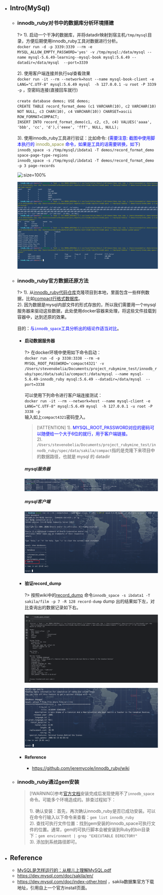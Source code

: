 * ## Intro(MySql)

    + ### innodb_ruby对书中的数据库分析环境搭建

        ?> 1). 启动一个干净的数据库，并将datadir映射到宿主机`/tmp/mysql`目录，方便后期使用innodb_ruby工具对数据进行分析。
        <br>`docker run -d -p 3339:3339 --rm -e MYSQL_ALLOW_EMPTY_PASSWORD='yes' -v /tmp/mysql:/data/mysql --name mysql-5.6.49-learning--mysql-book mysql:5.6.49 --datadir=/data/mysql  --port=3339`
        <br><br>2). 使用客户端连接并执行sql查看效果
        <br>`docker run -it --rm --network=host --name mysql-book-client -e LANG="C.UTF-8" mysql:5.6.49 mysql  -h 127.0.0.1 -u root -P 3339 -p` ，空密码连接(直接回车就行)
        <br><br>`create database demos; USE demos;`
        <br>`CREATE TABLE record_format_demo (c1 VARCHAR(10), c2 VARCHAR(10) NOT NULL, c3 CHAR(10), c4 VARCHAR(10)) CHARSET=ascii ROW_FORMAT=COMPACT;`
        <br>`INSERT INTO record_format_demo(c1, c2, c3, c4) VALUES('aaaa', 'bbb', 'cc', 'd'),('eeee', 'fff', NULL, NULL);`
        <br><br>3). 使用innodb_ruby工具进行验证：比如命令: (<span style='color: blue'>需要注意: 截图中使用脚本执行的 <span style='color: #89903f'>innodb_space</span> 命令，如果是工具的话需要转换，如下</span>)
        <br>`innodb_space -s /tmp/mysql/ibdata1 -T demos/record_format_demo space-page-type-regions`
        <br>`innodb_space -s /tmp/mysql/ibdata1 -T demos/record_format_demo -p 3 page-records`

        <!-- panels:start -->
        <!-- div:left-panel-50 -->
        ![](/.images/doc/framework/mysql/book/readme-book-01.png ':size=100%')
        <!-- div:right-panel-50 -->
        ![](/.images/doc/framework/mysql/book/readme-book-02.png ':size=100%')
        <!-- panels:end -->

    + ### innodb_ruby官方数据还原方法

        ?> 1). 从[innodb_ruby代码仓库](https://github.com/jeremycole/innodb_ruby.git)克隆项目到本地，里面包含一些样例数据，比如[compact行格式数据库](https://github.com/jeremycole/innodb_ruby/tree/master/spec/data/sakila/compact)。
        <br>2). 因为数据是mysql内部文件的形式存放的，所以我们需要用一个mysql服务器来驱动这些数据，此处使用docker容器来处理，将这些文件挂载到容器中，达到还原的效果。
        <br><br>目的：<span style="color: blue">与`innodb_space`工具分析出的结论作适当对比</span>。

        - #### 启动数据服务器

            ?> 在docker环境中使用如下命令启动：
            <br>`docker run -d -p 3338:3338 --rm -e MYSQL_ROOT_PASSWORD='compact4321' -v /Users/stevenobelia/Documents/project_rubymine_test/innodb_ruby/spec/data/sakila/compact:/data/mysql --name mysql-5.6.49-innodb_ruby mysql:5.6.49 --datadir=/data/mysql  --port=3338`
            <br><br>可以使用下列命令进行客户端连接测试：
            <br>`docker run -it --rm --network=host --name mysql-client -e LANG="C.UTF-8" mysql:5.6.49 mysql  -h 127.0.0.1 -u root -P 3338 -p`
            <br>输入如上`compact4321`密码登入。

            > [!ATTENTION] 1). <span style="color: blue">MYSQL_ROOT_PASSWORD对应的密码可以随便给一个大于6位的就行，用于客户端链接。</span>
            <br>2). `/Users/stevenobelia/Documents/project_rubymine_test/innodb_ruby/spec/data/sakila/compact`指的是克隆下来项目中的数据路径，也就是 mysql 的 datadir

            <!-- panels:start -->
            <!-- div:left-panel-50 -->
            ##### mysql服务器
            ![](/.images/doc/framework/mysql/book/readme-innodb-ruby-01.png ':size=100%')
            <!-- div:right-panel-50 -->
            ##### mysql客户端
            ![](/.images/doc/framework/mysql/book/readme-innodb-ruby-02.png ':size=100%')
            <!-- panels:end -->

        - #### 验证record_dump

            ?> 按照wiki中的[record_dump](https://github.com/jeremycole/innodb_ruby/wiki#record-dump) 命令`innodb_space -s ibdata1 -T sakila/film -p 7 -R 128 record-dump` dump 出的结果如下左，对比查询出的数据记录如下右。

            <!-- panels:start -->
            <!-- div:left-panel-45 -->
            ![](/.images/doc/framework/mysql/book/readme-innodb-ruby-03.png ':size=100%')
            <!-- div:right-panel-55 -->
            ![](/.images/doc/framework/mysql/book/readme-innodb-ruby-04.png ':size=92%')
            <!-- panels:end -->

        - #### Reference
            + https://github.com/jeremycole/innodb_ruby/wiki
    
    + ### innodb_ruby通过gem安装

        > [!WARNING]参考[官方文档](https://github.com/jeremycole/innodb_ruby/wiki#installing-using-rubygems)安装完成后发现使用不了`innodb_space`命令。可能多个环境造成的。排查过程如下：
        <br><br>1). 确认安装：首先，再次确认innodb_ruby是否已成功安装。可以在命令行输入以下命令来查看：`gem list innodb_ruby`
        <br>2). 查找可执行文件位置：找到gem安装的innodb_space可执行文件的位置。通常，gem的可执行脚本会被安装到Ruby的bin目录下：`gem environment | grep "EXECUTABLE DIRECTORY"`
        <br>3). 添加到系统路径即可。

* ## Reference
    + [MySQL是怎样运行的：从根儿上理解MySQL.pdf]()
    + https://dev.mysql.com/doc/sakila/en/
    + https://dev.mysql.com/doc/index-other.html ，sakila数据集官方下载地址，引用自上一个官方install页面。
